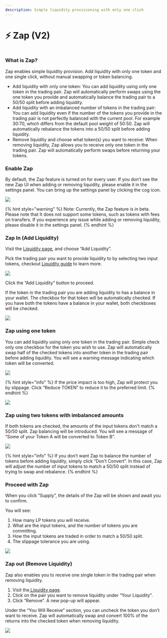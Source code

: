 ```yaml
---
description: Simple liquidity provisioning with only one click
---
```


# ⚡ Zap (V2)

<img src="../../.gitbook/assets/zap-0.png" alt="" data-size="original">

### What is Zap? <a href="#h.lv839zkjvd8q" id="h.lv839zkjvd8q"></a>

Zap enables simple liquidity provision. Add liquidity with only one token and one single click, without manual swapping or token balancing.

* Add liquidity with only one token: You can add liquidity using only one token in the trading pair. Zap will automatically perform swaps using the one token you provide and automatically balance the trading pair to a 50/50 split before adding liquidity.
* Add liquidity with an imbalanced number of tokens in the trading pair: You can add liquidity even if the number of the tokens you provide in the trading pair is not perfectly balanced with the current pool. For example 30:70, which differs from the default pool weight of 50:50. Zap will automatically rebalance the tokens into a 50/50 split before adding liquidity.
* Remove liquidity and choose what token(s) you want to receive: When removing liquidity, Zap allows you to receive only one token in the trading pair. Zap will automatically perform swaps before returning your tokens.

### Enable Zap <a href="#h.8q1zrb4afp7i" id="h.8q1zrb4afp7i"></a>

By default, the Zap feature is turned on for every user. If you don’t see the new Zap UI when adding or removing liquidity, please enable it in the settings panel. You can bring up the settings panel by clicking the cog icon.

![](../../.gitbook/assets/zap-8.png)

{% hint style="warning" %}
Note: Currently, the Zap feature is in beta. Please note that It does not support some tokens, such as tokens with fees on transfers. If you experience any issue while adding or removing liquidity, please disable it in the settings panel.
{% endhint %}

### Zap In (Add Liquidity) <a href="#h.xp3to7fwu7s6" id="h.xp3to7fwu7s6"></a>

Visit the [Liquidity page](https://pancakeswap.finance/liquidity), and choose “Add Liquidity”.

Pick the trading pair you want to provide liquidity to by selecting two input tokens, checkout [Liquidity guide](https://docs.pancakeswap.finance/products/pancakeswap-exchange/liquidity-guide) to learn more.

![](<../../.gitbook/assets/zap-1 (2).png>)

Click the “Add Liquidity” button to proceed.

If the token in the trading pair you are adding liquidity to has a balance in your wallet. The checkbox for that token will be automatically checked. If you have both the tokens have a balance in your wallet, both checkboxes will be checked.

![](../../.gitbook/assets/zap-6.png)

### Zap using one token <a href="#h.oc5fxca1vzfj" id="h.oc5fxca1vzfj"></a>

You can add liquidity using only one token in the trading pair. Simple check only one checkbox for the token you wish to use. Zap will automatically swap half of the checked tokens into another token in the trading pair before adding liquidity. You will see a warning message indicating which token will be converted.

![](../../.gitbook/assets/zap-3.png)

{% hint style="info" %}
If the price impact is too high, Zap will protect you by slippage. Click “Reduce TOKEN” to reduce it to the preferred limit.
{% endhint %}

![](../../.gitbook/assets/zap-7.png)

### Zap using two tokens with imbalanced amounts <a href="#h.4k2b7plmt9t0" id="h.4k2b7plmt9t0"></a>

If both tokens are checked, the amounts of the input tokens don't match a 50/50 split. Zap balancing will be introduced. You will see a message of “Some of your Token A will be converted to Token B”.

![](<../../.gitbook/assets/zap-2 (1).png>)

{% hint style="info" %}
If you don’t want Zap to balance the number of tokens before adding liquidity, simply click “Don’t Convert”. In this case, Zap will adjust the number of input tokens to match a 50/50 split instead of trying to swap and rebalance.
{% endhint %}

### Proceed with Zap <a href="#h.t4trnmo4dzno" id="h.t4trnmo4dzno"></a>

When you click “Supply”, the details of the Zap will be shown and await you to confirm.

You will see:

1. How many LP tokens you will receive.
2. What are the input tokens, and the number of tokens you are committing.
3. How the input tokens are traded in order to match a 50/50 split.
4. The slippage tolerance you are using.

![](../../.gitbook/assets/zap-4.png)

### Zap out (Remove Liquidity) <a href="#h.whuk5lgc371r" id="h.whuk5lgc371r"></a>

Zap also enables you to receive one single token in the trading pair when removing liquidity.

1. Visit the[ ](https://www.google.com/url?q=https://exchange.pancakeswap.finance/%23/pool\&sa=D\&source=editors\&ust=1656322371442758\&usg=AOvVaw2ZJPj\_97-YuUMQjQbYbfN4)[Liquidity page](https://pancakeswap.finance/swap#/pool).
2. Click on the pair you want to remove liquidity under “Your Liquidity".
3. Click “Remove”. A new pop-up will appear.

Under the “You Will Receive” section, you can uncheck the token you don’t want to receive. Zap will automatically swap and convert 100% of the returns into the checked token when removing liquidity.

![](../../.gitbook/assets/zap-5.png)
